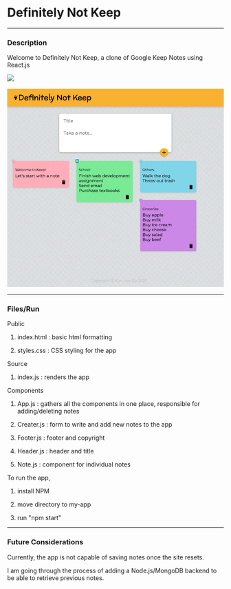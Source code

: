 # Definitely Not Keep
-----
### Description
Welcome to Definitely Not Keep, a clone of Google Keep Notes using React.js 

![](images/tutorial.gif)

![](images/interface.png)

-----
### Files/Run

Public 
1) index.html : basic html formatting
	
2) styles.css : CSS styling for the app

Source
1) index.js : renders the app

Components
1) App.js : gathers all the components in one place, responsible for adding/deleting notes
	
2) Creater.js : form to write and add new notes to the app
	
3) Footer.js : footer and copyright
	
4) Header.js : header and title 
	
5) Note.js : component for individual notes 
	

To run the app, 
1) install NPM
	
2) move directory to my-app
	
3) run "npm start"
  
-----
### Future Considerations

Currently, the app is not capable of saving notes once the site resets.

I am going through the process of adding a Node.js/MongoDB backend to be able to retrieve previous notes. 
